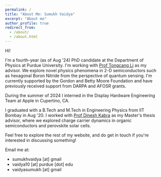 ```yaml
---
permalink: /
title: "About Me: Sumukh Vaidya"
excerpt: "About me"
author_profile: true
redirect_from: 
  - /about/
  - /about.html
---
```


Hi!

I'm a fourth-year (as of Aug '24) PhD candidate at the Department of Physics at Purdue University. I'm working with <a href="https://sites.google.com/site/litongcang/people">Prof Tongcang Li</a> as my advisor. 
We explore novel physics phenomena in 2-D semiconductors such as hexagonal Boron Nitride from the perspective of quantum sensing.
I'm currently supported by the Gordon and Betty Moore Foundation and have previously received support from DARPA and AFOSR grants. 

During the summer of 2024 I interned in the Display Hardware Engineering Team at Apple in Cupertino, CA.

I graduated with a B.Tech and M.Tech in Engineering Physics from IIT Bombay in Aug '20. I worked with <a href="http://home.phy.iitb.ac.in/~dkabra/">Prof Dinesh Kabra</a> as my Master's thesis advisor, where we explored charge carrier dynamics in organic semiconductors and perovskite solar cells. 

Feel free to explore the rest of my website, and do get in touch if you're interested in discussing something!

Email me at:
* sumukhvaidya [at] gmail
* vaidya10 [at] purdue [dot] edu
* vaidyasumukh [at] gmail
  
